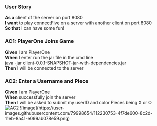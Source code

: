 <h3>User Story</h3>
<b>As a</b> client of the server on port 8080 <br>
<b>I want</b> to play connectFive on a server with another client on port 8080 <br>
<b>So that</b> I can have some fun! <br>

<h3>AC1: PlayerOne Joins Game</h3>
<b>Given</b> I am PlayerOne  <br>
<b>When</b> I enter run the jar file in the cmd line  <br>
java -jar client-0.0.1-SNAPSHOT-jar-with-dependencies.jar <br>
<b>Then</b> I will be connected to the server <br>

<h3>AC2: Enter a Username and Piece </h3>
<b>Given</b> I am PlayerOne  <br>
<b>When</b> successfully join the server <br>
<b>Then</b> I will be asked to submit my userID and color Pieces being X or O<br>

<img src="https://i.imgur.com/tmlak84.png" alt ="AC2">
![image](https://user-images.githubusercontent.com/79998654/112230753-4f7de600-8c2d-11eb-8a41-e099ab078e59.png)
